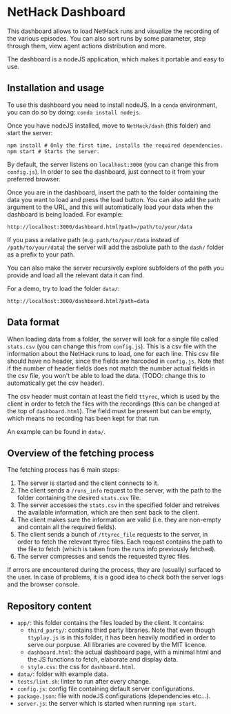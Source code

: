 # NetHack Dashboard

This dashboard allows to load NetHack runs and visualize the recording of the 
various episodes. You can also sort runs by some parameter, step through them,
view agent actions distribution and more.

The dashboard is a nodeJS application, which makes it portable and easy to use.


## Installation and usage

To use this dashboard you need to install nodeJS. In a `conda` environment, you
can do so by doing: `conda install nodejs`.

Once you have nodeJS installed, move to `NetHack/dash` (this folder) and 
start the server:
```
npm install # Only the first time, installs the required dependencies.
npm start # Starts the server.
```

By default, the server listens on `localhost:3000` (you can change this from
`config.js`). In order to see the dashboard, just connect to it from your
preferred browser.

Once you are in the dashboard, insert the path to the folder containing the
data you want to load and press the load button. You can also add the `path`
argument to the URL, and this will automatically load your data when the
dashboard is being loaded. For example:
```
http://localhost:3000/dashboard.html?path=/path/to/your/data
```
If you pass a relative path (e.g. `path/to/your/data` instead of
`/path/to/your/data`) the server will add the asbolute path to the `dash/`
folder as a prefix to your path.

You can also make the server recursively explore subfolders of the path you
provide and load all the relevant data it can find.

For a demo, try to load the folder `data/`:
```
http://localhost:3000/dashboard.html?path=data
```


## Data format
When loading data from a folder, the server will look for a single file called
`stats.csv` (you can change this from `config.js`).
This is a csv file with the information about the NetHack runs
to load, one for each line. This csv file should have no header, since the
fields are harcoded in `config.js`. Note that if the number of header fields
does not match the number actual fields in the csv file, you won't be able
to load the data. (TODO: change this to automatically get the csv header).

The csv header must contain at least the field `ttyrec`, which is used by the
client in order to fetch the files with the recordings (this can be changed at
the top of `dashboard.html`). The field must be present but can be empty,
which means no recording has been kept for that run.

An example can be found in `data/`.


## Overview of the fetching process

The fetching process has 6 main steps:

1) The server is started and the client connects to it.
2) The client sends a `/runs_info` request to the server, with the path
to the folder containing the desired `stats.csv` file.
3) The server accesses the `stats.csv` in the specified folder and
retreives the available information, which are then sent back to the
client.
4) The client makes sure the information are valid (i.e. they are non-empty and
contain all the required fields).
5) The client sends a bunch of `/ttyrec_file` requests to the server, in order
to fetch the relevant ttyrec files. Each request contains the path to the file
to fetch (which is taken from the runs info previously fetched).
6) The server compresses and sends the requested ttyrec files.

If errors are encountered during the process, they are (usually) surfaced to
the user.
In case of problems, it is a good idea to check both the server logs and the
browser console.


## Repository content
- `app/`: this folder contains the files loaded by the client. It contains:
  - `third_party/`: contains third party libraries. Note that even though
  `ttyplay.js` is in this folder, it has been heavily modified in order to
  serve our porpuse. All libraries are covered by the MIT licence.
  - `dashboard.html`: the actual dashboard page, with a minimal html and the
  JS functions to fetch, elaborate and display data.
  - `style.css`: the css for `dashboard.html`.
- `data/`: folder with example data.
- `tests/lint.sh`: linter to run after every change.
- `config.js`: config file containing default server configurations.
- `package.json`: file with nodeJS configurations (dependencies etc...).
- `server.js`: the server which is started when running `npm start`.
